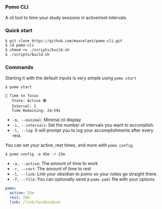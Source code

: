 ### Pomo CLI

A cli tool to time your study sessions in active/rest intervals.

### Quick start 

```bash
$ git clone https://github.com/maxcelant/pomo-cli.git
$ cd pomo-cli
$ chmod +x ./scripts/build.sh
$ ./scripts/build.sh
```

### Commands

Starting it with the default inputs is very simple using `pomo start`

```
$ pomo start

🍎 Time to focus
   State: Active 🟢
   Interval: 1 
   Time Remaining: 24:59s
```

- `-m, --minimal`: Minimal cli display
- `-i, --intervals`: Set the number of intervals you want to accomplish.
- `-l, --log`: It will prompt you to log your accomplishments after every rest.


You can set your active, rest times, and more with `pomo config`.

```
$ pomo config -a 45m -r 15m
```

- `-a, --active`: The amount of time to work
- `-r, --rest`: The amount of time to rest
- `-l, --link`: Link your obsidian to pomo so your notes go straight there.
- `-f, --file`: You can optionally send a `pomo.yaml` file with your options.

```yaml
pomo:
  active: 25m
  rest: 15m
  link: /link/to/obsidian
```


